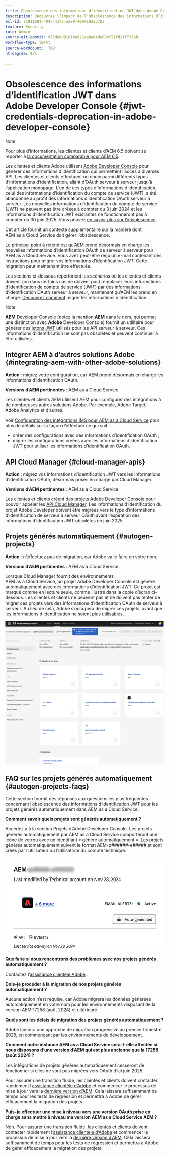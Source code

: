 ```yaml
---
title: Obsolescence des informations d’identification JWT dans Adobe Developer Console
description: Découvrez l’impact de l’obsolescence des informations d’identification JWT dans Adobe Developer Console sur AEM.
exl-id: 7c811081-484c-41f7-a289-4e9a10a837b3
feature: Security
role: Admin
source-git-commit: 957dedd81d14e921aa8a64de80ef21fd11f713ab
workflow-type: tm+mt
source-wordcount: '768'
ht-degree: 93%

---
```


# Obsolescence des informations d’identification JWT dans Adobe Developer Console {#jwt-credentials-deprecation-in-adobe-developer-console}

>[!NOTE]
>
>Pour plus d’informations, les clientes et clients d’AEM 6.5 doivent se reporter à [la documentation comparable pour AEM 6.5](https://experienceleague.adobe.com/fr/docs/experience-manager-65/content/security/jwt-credentials-deprecation-in-adobe-developer-console).

Les clientes et clients Adobe utilisent [Adobe Developer Console](https://developer.adobe.com/console) pour générer des informations d’identification qui permettent l’accès à diverses API. Les clientes et clients effectuent un choix parmi différents types d’informations d’identification, allant d’OAuth serveur à serveur jusqu’à l’application monopage. L’un de ces types d’informations d’identification, celui des informations d’identification du compte de service (JWT), a été abandonné au profit des informations d’identification OAuth serveur à serveur. Les nouvelles informations d’identification du compte de service (JWT) ne peuvent pas être créées à compter du 3 juin 2024 et les informations d’identification JWT existantes ne fonctionneront pas à compter du 30 juin 2025. Vous pouvez [en savoir plus sur l’obsolescence](https://developer.adobe.com/developer-console/docs/guides/authentication/ServerToServerAuthentication/migration/).

Cet article fournit un contexte supplémentaire sur la manière dont AEM as a Cloud Service doit gérer l’obsolescence.

Le principal point à retenir est qu’AEM prend désormais en charge les nouvelles informations d’identification OAuth de serveur à serveur pour AEM as a Cloud Service. Vous avez peut-être reçu un e-mail contenant des instructions pour migrer vos informations d’identification JWT. Cette migration peut maintenant être effectuée.

Les sections ci-dessous répertorient les scénarios où les clientes et clients doivent (ou dans certains cas ne doivent pas) remplacer leurs informations d’identification de compte de service (JWT) par des informations d’identification OAuth serveur à serveur, maintenant qu’AEM les prend en charge. [Découvrez comment](https://developer.adobe.com/developer-console/docs/guides/authentication/ServerToServerAuthentication/migration/#migration-overview) migrer les informations d’identification.

>[!NOTE]
>
>[**AEM** Developer Console](/help/implementing/developing/introduction/development-guidelines.md#crxde-lite-and-developer-console) (notez la mention **AEM** dans le nom, qui permet une distinction avec **Adobe** Developer Console) fournit un utilitaire pour générer des [jetons JWT](/help/implementing/developing/introduction/generating-access-tokens-for-server-side-apis.md) utilisés pour les API serveur à serveur. Ces informations d’identification ne sont pas obsolètes et peuvent continuer à être utilisées.

## Intégrer AEM à d’autres solutions Adobe {#integrating-aem-with-other-adobe-solutions}

**Action** : migrez votre configuration, car AEM prend désormais en charge les informations d’identification OAuth.

**Versions d’AEM pertinentes** : AEM as a Cloud Service

Les clientes et clients AEM utilisent AEM pour configurer des intégrations à de nombreuses autres solutions Adobe. Par exemple, Adobe Target, Adobe Analytics et d’autres.

Voir [Configuration des intégrations IMS pour AEM as a Cloud Service](/help/security/setting-up-ims-integrations-for-aem-as-a-cloud-service.md) pour plus de détails sur la façon d’effectuer ce qui suit :

* créer des configurations avec des informations d’identification OAuth ;
* migrer les configurations créées avec les informations d’identification JWT pour utiliser les informations d’identification OAuth.

## API Cloud Manager {#cloud-manager-apis}

**Action** : migrez vos informations d’identification JWT vers les informations d’identification OAuth, désormais prises en charge par Cloud Manager.

**Versions d’AEM pertinentes** : AEM as a Cloud Service

Les clientes et clients créent des projets Adobe Developer Console pour pouvoir appeler les [API Cloud Manager](https://developer.adobe.com/experience-cloud/cloud-manager/guides/getting-started/create-api-integration/). Les informations d’identification du projet Adobe Developer doivent être migrées vers le type d’informations d’identification de serveur à serveur OAuth avant l’expiration des informations d’identification JWT obsolètes en juin 2025.

## Projets générés automatiquement {#autogen-projects}

**Action** : n’effectuez pas de migration, car Adobe va le faire en votre nom.

**Versions d’AEM pertinentes** : AEM as a Cloud Service.

Lorsque Cloud Manager fournit des environnements AEM as a Cloud Service, un projet Adobe Developer Console est génèré automatiquement avec des informations d’identification JWT. Ce projet est marqué comme en lecture seule, comme illustré dans la copie d’écran ci-dessous. Les clientes et clients ne peuvent pas et ne doivent pas tenter de migrer ces projets vers des informations d’identification OAuth de serveur à serveur. Au lieu de cela, Adobe s’occupera de migrer ces projets, avant que les informations d’identification ne soient plus utilisables.

![Projets générés automatiquement](/help/security/assets/jwt-deprecation-autogen-projects.png)

## FAQ sur les projets générés automatiquement {#autogen-projects-faqs}

Cette section fournit des réponses aux questions les plus fréquentes concernant l’obsolescence des informations d’identification JWT pour les projets générés automatiquement dans AEM as a Cloud Service.

**Comment savoir quels projets sont générés automatiquement ?**

Accédez à à la section Projets d’Adobe Developer Console.  Les projets générés automatiquement par AEM as a Cloud Service comporteront une icône de verrou avec un identifiant « généré automatiquement ».  Les projets générés automatiquement suivent le format AEM-p######-e##### et sont créés par l’utilisateur ou l’utilisatrice du compte technique.

![Projets générés automatiquement](/help/security/assets/jwt-alert.png)

**Que faire si nous rencontrons des problèmes avec nos projets générés automatiquement ?**

Contactez l’[assistance clientèle Adobe](https://helpx.adobe.com/fr/enterprise/using/support-for-experience-cloud.html).

**Dois-je procéder à la migration de nos projets générés automatiquement ?**

Aucune action n’est requise, car Adobe migrera les données générées automatiquement en votre nom pour les environnements disposant de la version AEM 17258 (août 2024) et ultérieure.

**Quels sont les délais de migration des projets générés automatiquement ?**

Adobe lancera une approche de migration progressive au premier trimestre 2025, en commençant par les environnements de développement.

**Comment notre instance AEM as a Cloud Service sera-t-elle affectée si nous disposons d’une version d’AEM qui est plus ancienne que la 17258 (août 2024) ?**

Les intégrations de projets générés automatiquement cesseront de fonctionner si elles ne sont pas migrées vers OAuth d’ici juin 2025.

Pour assurer une transition fluide, les clientes et clients doivent contacter rapidement l’[assistance clientèle d’Adobe](https://helpx.adobe.com/fr/enterprise/using/support-for-experience-cloud.html) et commencer le processus de mise à jour vers la [dernière version d’AEM](https://experienceleague.adobe.com/fr/docs/experience-manager-cloud-service/content/release-notes/maintenance/latest). Cela laissera suffisamment de temps pour les tests de régression et permettra à Adobe de gérer efficacement la migration des projets.

**Puis-je effectuer une mise à niveau vers une version OAuth prise en charge sans mettre à niveau ma version AEM as a Cloud Service AEM ?**

Non. Pour assurer une transition fluide, les clientes et clients doivent contacter rapidement l’[assistance clientèle d’Adobe](https://helpx.adobe.com/fr/enterprise/using/support-for-experience-cloud.html) et commencer le processus de mise à jour vers la [dernière version d’AEM](https://experienceleague.adobe.com/fr/docs/experience-manager-cloud-service/content/release-notes/maintenance/latest). Cela laissera suffisamment de temps pour les tests de régression et permettra à Adobe de gérer efficacement la migration des projets.
